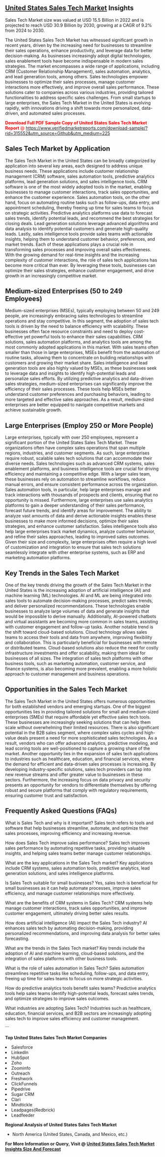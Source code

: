<h2><a href="https://www.verifiedmarketreports.com/download-sample/?rid=315552&amp;utm_source=Github&amp;utm_medium=225" target="_blank">United States Sales Tech Market</a> Insights</h2><p>Sales Tech Market size was valued at USD 15.5 Billion in 2022 and is projected to reach USD 30.9 Billion by 2030, growing at a CAGR of 9.2% from 2024 to 2030.</p><p> <p>The United States Sales Tech Market has witnessed significant growth in recent years, driven by the increasing need for businesses to streamline their sales operations, enhance productivity, and leverage data for better decision-making. As businesses increasingly adopt digital technologies, sales enablement tools have become indispensable in modern sales strategies. The market encompasses a wide range of applications, including CRM (Customer Relationship Management), sales automation, analytics, and lead generation tools, among others. Sales technologies empower businesses to optimize their sales processes, manage customer interactions more effectively, and improve overall sales performance. These solutions cater to companies across various industries, providing tailored functionalities to address specific sales challenges. From small startups to large enterprises, the Sales Tech Market in the United States is evolving rapidly, with innovations driving a shift towards more personalized, data-driven, and automated sales processes. <p><span class=""><span style="color: #ff0000;"><strong>Download Full PDF Sample Copy of United States Sales Tech Market Report</strong> @ </span><a href="https://www.verifiedmarketreports.com/download-sample/?rid=315552&amp;utm_source=Github&amp;utm_medium=225" target="_blank">https://www.verifiedmarketreports.com/download-sample/?rid=315552&amp;utm_source=Github&amp;utm_medium=225</a></span></p></p> <h2>Sales Tech Market by Application</h2> <p>The Sales Tech Market in the United States can be broadly categorized by application into several key areas, each designed to address unique business needs. These applications include customer relationship management (CRM) software, sales automation tools, predictive analytics platforms, lead generation solutions, and sales intelligence tools. CRM software is one of the most widely adopted tools in the market, enabling businesses to manage customer interactions, track sales opportunities, and enhance the customer experience. Sales automation tools, on the other hand, focus on automating routine tasks such as follow-ups, data entry, and appointment scheduling, thereby freeing up time for sales teams to focus on strategic activities. Predictive analytics platforms use data to forecast sales trends, identify potential leads, and recommend the best strategies for closing deals. Lead generation solutions leverage advanced algorithms and data analysis to identify potential customers and generate high-quality leads. Lastly, sales intelligence tools provide sales teams with actionable insights, helping them to understand customer behavior, preferences, and market trends. Each of these applications plays a crucial role in transforming sales processes and improving overall sales effectiveness. With the growing demand for real-time insights and the increasing complexity of customer interactions, the role of sales tech applications has become more critical than ever. By leveraging these tools, businesses can optimize their sales strategies, enhance customer engagement, and drive growth in an increasingly competitive market.</p> <h2>Medium-sized Enterprises (50 to 249 Employees)</h2> <p>Medium-sized enterprises (MSEs), typically employing between 50 and 249 people, are increasingly embracing sales technologies to streamline operations and stay competitive. In this segment, the adoption of sales tech tools is driven by the need to balance efficiency with scalability. These businesses often face resource constraints and need to deploy cost-effective yet powerful tools to enhance their sales capabilities. CRM solutions, sales automation platforms, and analytics tools are among the most commonly adopted applications in this market. With sales teams often smaller than those in large enterprises, MSEs benefit from the automation of routine tasks, allowing them to concentrate on building relationships with customers and growing their market share. Sales intelligence and lead generation tools are also highly valued by MSEs, as these businesses seek to leverage data and insights to identify high-potential leads and personalize sales efforts. By utilizing predictive analytics and data-driven sales strategies, medium-sized enterprises can significantly improve the efficiency of their sales processes. These tools help MSEs better understand customer preferences and purchasing behaviors, leading to more targeted and effective sales approaches. As a result, medium-sized enterprises are better equipped to navigate competitive markets and achieve sustainable growth.</p> <h2>Large Enterprises (Employ 250 or More People)</h2> <p>Large enterprises, typically with over 250 employees, represent a significant portion of the United States Sales Tech Market. These organizations often have complex sales operations that span multiple regions, industries, and customer segments. As such, large enterprises require robust, scalable sales tech solutions that can accommodate their diverse needs. Sales technologies such as advanced CRM systems, sales enablement platforms, and business intelligence tools are crucial for driving efficiency and maintaining a competitive edge. With a larger sales team, these businesses rely on automation to streamline workflows, reduce manual errors, and ensure consistent performance across the organization. Sales automation tools, in particular, help large enterprises manage and track interactions with thousands of prospects and clients, ensuring that no opportunity is missed. Furthermore, large enterprises use sales analytics platforms to gain a deeper understanding of their sales performance, forecast future trends, and identify areas for improvement. The ability to analyze vast amounts of data and derive actionable insights enables these businesses to make more informed decisions, optimize their sales strategies, and enhance customer satisfaction. Sales intelligence tools also help large enterprises track market dynamics, analyze customer behavior, and refine their sales approaches, leading to improved sales outcomes. Given their size and complexity, large enterprises often require a high level of customization and integration to ensure that sales tech solutions seamlessly integrate with other enterprise systems, such as ERP and marketing automation platforms.</p> <h2>Key Trends in the Sales Tech Market</h2> <p>One of the key trends driving the growth of the Sales Tech Market in the United States is the increasing adoption of artificial intelligence (AI) and machine learning (ML) technologies. AI and ML are being integrated into sales tools to automate decision-making processes, predict sales trends, and deliver personalized recommendations. These technologies enable businesses to analyze large volumes of data and generate insights that would be impossible to derive manually. Additionally, AI-powered chatbots and virtual assistants are becoming more common in sales teams, assisting with customer engagement and follow-up tasks. Another notable trend is the shift toward cloud-based solutions. Cloud technology allows sales teams to access their tools and data from anywhere, improving flexibility and collaboration. This is particularly beneficial for businesses with remote or distributed teams. Cloud-based solutions also reduce the need for costly infrastructure investments and offer scalability, making them ideal for businesses of all sizes. The integration of sales tech platforms with other business tools, such as marketing automation, customer service, and finance systems, is also becoming more prevalent, enabling a more holistic approach to customer management and business operations.</p> <h2>Opportunities in the Sales Tech Market</h2> <p>The Sales Tech Market in the United States offers numerous opportunities for both established vendors and emerging startups. One of the biggest opportunities lies in providing tailored solutions for small and medium-sized enterprises (SMEs) that require affordable yet effective sales tech tools. These businesses are increasingly seeking solutions that can help them scale without overwhelming their limited resources. There is also significant potential in the B2B sales segment, where complex sales cycles and high-value deals present a need for more sophisticated sales technologies. As a result, vendors who can offer advanced analytics, predictive modeling, and lead scoring tools are well-positioned to capture a growing share of the market. Another opportunity lies in the expansion of sales tech applications to industries such as healthcare, education, and financial services, where the demand for efficient and data-driven sales processes is increasing. By developing industry-specific solutions, sales tech providers can tap into new revenue streams and offer greater value to businesses in these sectors. Furthermore, the increasing focus on data privacy and security presents an opportunity for vendors to differentiate themselves by offering robust and secure platforms that comply with regulatory requirements, ensuring customer trust and satisfaction.</p> <h2>Frequently Asked Questions (FAQs)</h2> <p>What is Sales Tech and why is it important? Sales tech refers to tools and software that help businesses streamline, automate, and optimize their sales processes, improving efficiency and increasing revenue.</p> <p>How does Sales Tech improve sales performance? Sales tech improves sales performance by automating repetitive tasks, providing valuable insights, and helping sales teams better manage customer relationships.</p> <p>What are the key applications in the Sales Tech market? Key applications include CRM systems, sales automation tools, predictive analytics, lead generation solutions, and sales intelligence platforms.</p> <p>Is Sales Tech suitable for small businesses? Yes, sales tech is beneficial for small businesses as it can help automate processes, improve sales efficiency, and manage customer relationships more effectively.</p> <p>What are the benefits of CRM systems in Sales Tech? CRM systems help manage customer interactions, track sales opportunities, and improve customer engagement, ultimately driving better sales results.</p> <p>How does artificial intelligence (AI) impact the Sales Tech industry? AI enhances sales tech by automating decision-making, providing personalized recommendations, and improving data analysis for better sales forecasting.</p> <p>What are the trends in the Sales Tech market? Key trends include the adoption of AI and machine learning, cloud-based solutions, and the integration of sales platforms with other business tools.</p> <p>What is the role of sales automation in Sales Tech? Sales automation streamlines repetitive tasks like scheduling, follow-ups, and data entry, freeing up time for sales teams to focus on more strategic activities.</p> <p>How do predictive analytics tools benefit sales teams? Predictive analytics tools help sales teams identify high-potential leads, forecast sales trends, and optimize strategies to improve sales outcomes.</p> <p>What industries are adopting Sales Tech? Industries such as healthcare, education, financial services, and B2B sectors are increasingly adopting sales tech to improve sales efficiency and customer management.</p> ```</p><p><strong>Top United States Sales Tech Market Companies</strong></p><div data-test-id=""><p><li>Salesforce</li><li> LinkedIn</li><li> HubSpot</li><li> Zoho</li><li> Zoominfo</li><li> Outreach</li><li> Freshwork</li><li> ClickFunnels</li><li> Pipedrive</li><li> Sugar CRM</li><li> Clari</li><li> Mindtickle</li><li> Leadpages(Redbrick)</li><li> Leadfeeder</li></p><div><strong>Regional Analysis of&nbsp;United States Sales Tech Market</strong></div><ul><li dir="ltr"><p dir="ltr">North America&nbsp;(United States, Canada, and Mexico, etc.)</p></li></ul><p><strong>For More Information or Query, Visit @&nbsp;</strong><strong><a href="https://www.verifiedmarketreports.com/product/sales-tech-market/?utm_source=Github&amp;utm_medium=225" target="_blank">United States Sales Tech Market Insights Size And Forecast</a></strong></p></div>
